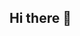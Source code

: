 ## Hi there 👋

<lng src= "https://github.com/Fliocat/Fliocat/blob/main/cat.gif" alt="The inlimitad" width="600">
